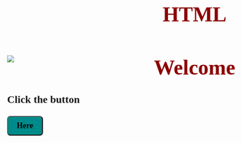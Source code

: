 # HTML
<DOCTYPE html>

<html>
    <head>
          <title> Poetic </title>
          <style>
            body {
                font-family: Georgia, 'Times New Roman', Times, serif;
                font-size:x-large;
                background-image: url(Background.jpg);
                background-size: contain;
                background-position: center;
              }   
            h1 {
            text-align: center;
            color: darkred;    
          }
          #myButton {
            padding: 10px 20px;
            background-color: darkcyan;
            color: black;
            font-family: Georgia, 'Times New Roman', Times, serif;
            font-size: large;
            font-weight: bold;
            border-radius: 7px;
            cursor:pointer;   
          }
          p {
            font-weight: bold;
          }
          img {
            position: fixed;
          }
            </style>        
        </head>
      <body>
        <img src="logo.jpg">
          <h1>Welcome</h1>
          <p>Click the button</p>
          <button id="myButton">Here</button>
          <p id="myText" style="display: none;"> "All that we see or seem is but a dream within a dream" </p>
          <script>
          document.getElementById("myButton").addEventListener("click", function() {
            document.getElementById("myText").style.display = "block"; 
            document.getElementById("myText").style.color = "darkred";
            document.getElementById("myText").style.fontFamily = "'Times New Roman', Times, serif";
            document.getElementById("myText").style.fontWeight = "bolder";
            document.getElementById("myText").style.backgroundColor = "lightyellow";
            document.getElementById("myText").style.textAlign = "center";
          });
          </script>
          </body>
</html>
